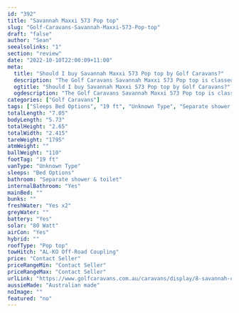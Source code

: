 ```yaml
---
id: "392"
title: "Savannah Maxxi 573 Pop top"
slug: "Golf-Caravans-Savannah-Maxxi-573-Pop-top"
draft: "false"
author: "Sean"
seealsolinks: "1"
section: "review"
date: "2022-10-10T22:00:09+11:00"
meta:
  title: "Should I buy Savannah Maxxi 573 Pop top by Golf Caravans?"
  description: "The Golf Caravans Savannah Maxxi 573 Pop top is classed as Unknown Type, and sleeps Bed Options people. It is Australian made and comes in at 19 ft. It generally has Separate shower & toilet."
  ogtitle: "Should I buy Savannah Maxxi 573 Pop top by Golf Caravans?"
  ogdescription: "The Golf Caravans Savannah Maxxi 573 Pop top is classed as Unknown Type, and sleeps Bed Options people. It is Australian made and comes in at 19 ft. It generally has Separate shower & toilet."
categories: ["Golf Caravans"]
tags: ["Sleeps Bed Options", "19 ft", "Unknown Type", "Separate shower & toilet", "Pop top", "Price Unknown", "Australian made"]
totalLength: "7.05"
bodyLength: "5.73"
totalHeight: "2.65"
totalWidth: "2.415"
tareWeight: "1795"
atmWeight: ""
ballWeight: "110"
footTag: "19 ft"
vanType: "Unknown Type"
sleeps: "Bed Options"
bathroom: "Separate shower & toilet"
internalBathroom: "Yes"
mainBed: ""
bunks: ""
freshWater: "Yes x2"
greyWater: ""
battery: "Yes"
solar: "80 Watt"
airCon: "Yes"
hybrid: ""
roofType: "Pop top"
towHitch: "AL-KO Off-Road Coupling"
price: "Contact Seller"
priceRangeMin: "Contact Seller"
priceRangeMax: "Contact Seller"
urlLink: "https://www.golfcaravans.com.au/caravans/display/8-savannah-caravan-range-/"
aussieMade: "Australian made"
noImage: ""
featured: "no"
---
```

